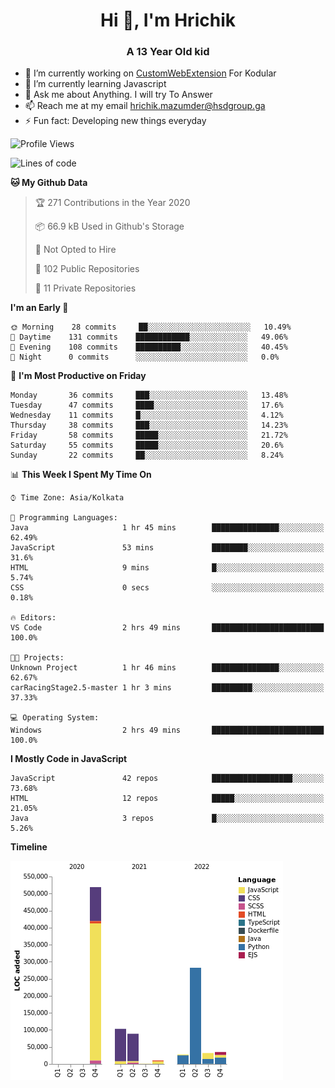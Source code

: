<h1 align="center">Hi 👋, I'm Hrichik</h1>
<h3 align="center">A 13 Year Old kid</h3>


- 🔭 I’m currently working on [CustomWebExtension](https://github.com/hrichiksite/CustomWebExtension) For Kodular
- 🌱 I’m currently learning Javascript
- 💬 Ask me about Anything. I will try To Answer
- 📫 Reach me at my email hrichik.mazumder@hsdgroup.ga
- ⚡ Fun fact: Developing new things everyday

<!--START_SECTION:waka-->
![Profile Views](http://img.shields.io/badge/Profile%20Views-0-blue)

![Lines of code](https://img.shields.io/badge/From%20Hello%20World%20I%27ve%20Written-4.6%20million%20lines%20of%20code-blue)

**🐱 My Github Data** 

> 🏆 271 Contributions in the Year 2020
 > 
> 📦 66.9 kB Used in Github's Storage 
 > 
> 🚫 Not Opted to Hire
 > 
> 📜 102 Public Repositories
 > 
> 🔑 11 Private Repositories 

**I'm an Early 🐤** 

```text
🌞 Morning    28 commits     ██░░░░░░░░░░░░░░░░░░░░░░░   10.49% 
🌆 Daytime    131 commits    ████████████░░░░░░░░░░░░░   49.06% 
🌃 Evening    108 commits    ██████████░░░░░░░░░░░░░░░   40.45% 
🌙 Night      0 commits      ░░░░░░░░░░░░░░░░░░░░░░░░░   0.0%

```
📅 **I'm Most Productive on Friday** 

```text
Monday       36 commits     ███░░░░░░░░░░░░░░░░░░░░░░   13.48% 
Tuesday      47 commits     ████░░░░░░░░░░░░░░░░░░░░░   17.6% 
Wednesday    11 commits     █░░░░░░░░░░░░░░░░░░░░░░░░   4.12% 
Thursday     38 commits     ███░░░░░░░░░░░░░░░░░░░░░░   14.23% 
Friday       58 commits     █████░░░░░░░░░░░░░░░░░░░░   21.72% 
Saturday     55 commits     █████░░░░░░░░░░░░░░░░░░░░   20.6% 
Sunday       22 commits     ██░░░░░░░░░░░░░░░░░░░░░░░   8.24%

```


📊 **This Week I Spent My Time On** 

```text
⌚︎ Time Zone: Asia/Kolkata

💬 Programming Languages: 
Java                     1 hr 45 mins        ███████████████░░░░░░░░░░   62.49% 
JavaScript               53 mins             ████████░░░░░░░░░░░░░░░░░   31.6% 
HTML                     9 mins              █░░░░░░░░░░░░░░░░░░░░░░░░   5.74% 
CSS                      0 secs              ░░░░░░░░░░░░░░░░░░░░░░░░░   0.18%

🔥 Editors: 
VS Code                  2 hrs 49 mins       █████████████████████████   100.0%

🐱‍💻 Projects: 
Unknown Project          1 hr 46 mins        ███████████████░░░░░░░░░░   62.67% 
carRacingStage2.5-master 1 hr 3 mins         █████████░░░░░░░░░░░░░░░░   37.33%

💻 Operating System: 
Windows                  2 hrs 49 mins       █████████████████████████   100.0%

```

**I Mostly Code in JavaScript** 

```text
JavaScript               42 repos            ██████████████████░░░░░░░   73.68% 
HTML                     12 repos            █████░░░░░░░░░░░░░░░░░░░░   21.05% 
Java                     3 repos             █░░░░░░░░░░░░░░░░░░░░░░░░   5.26%

```


**Timeline**

![Chart not found](https://github.com/hrichiksite/hrichiksite/blob/master/charts/bar_graph.png) 


<!--END_SECTION:waka-->

